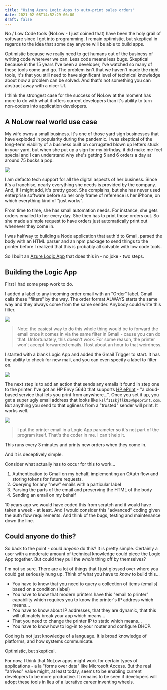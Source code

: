 ```yaml
---
title: "Using Azure Logic Apps to auto-print sales orders"
date: 2021-02-08T14:52:29-06:00
draft: false
---
```


No / Low Code tools (NoLow - I just coined that) have been the holy grail of software since I got into programming. I remain optimistic, but skeptical in regards to the idea that some day anyone will be able to build apps. 

Optimistic because we really need to get humans out of the business of writing code wherever we can. Less code means less bugs. Skeptical because in the 15 years I've been a developer, I've watched so many of these tools come and go. The problem isn't that we haven't made the right tools, it's that you still need to have significant level of technical knowledge about _how_ a problem can be solved. And that's not something you can abstract away with a nicer UI.

I think the strongest case for the success of NoLow at the moment has more to do with what it offers current developers than it's ability to turn non-coders into application developers. 

## A NoLow real world use case

My wife owns a small business. It's one of those yard sign businesses that have exploded in popularity during the pandemic. I was skeptical of the long-term viability of a business built on corrugated blown up letters stuck in your yard, but when she put up a sign for my birthday, it did make me feel special and I can understand why she's getting 5 and 6 orders a day at around 75 bucks a pop.

![](/media/low-code-value/yard-sign.JPEG)

I am defacto tech support for all the digital aspects of her business. Since it's a franchise, nearly everything she needs is provided by the company. And, if I might add, it's pretty good. She complains, but she has never used enterprise software before so her only frame of reference is her iPhone, on which everything kind of "just works".

From time to time, she has small automation needs. For instance, she gets orders emailed to her every day. She then has to print those orders out. So she made a simple request to have orders just automatically print out whenever they come in. 

I was halfway to building a Node application that auth'd to Gmail, parsed the body with an HTML parser and an npm package to send things to the printer before I realized that this is probably all solvable with low code tools. 

So I built an [Azure Logic App](https://docs.microsoft.com/azure/logic-apps/quickstart-create-first-logic-app-workflow?WT.mc_id=devcloud-15662-buhollan) that does this in - no joke - two steps. 

## Building the Logic App

First I had some prep work to do.  

I added a label to any incoming order email with an "Order" label. Gmail calls these "filters" by the way. The order format ALWAYS starts the same way and they always come from the same sender. Anybody could write this filter. 

![](/media/low-code-value/email-filter.jpg)


> Note: the easiest way to do this whole thing would be to forward the email once it comes in via the same filter in Gmail - cause you can do that. Unfortunately, this doesn't work. For some reason, the printer won't accept forwarded emails. I lost about an hour to that weirdness.

I started with a blank Logic App and added the Gmail Trigger to start. It has the ability to check for new mail, and you can even specify a label to filter on. 

![](/media/low-code-value/gmail-trigger.jpg)


The next step is to add an action that sends any emails it found in step one to the printer. I've got an HP Envy 5640 that supports [HP ePrint](https://support.hp.com/us-en/document/c03721293) - "a cloud-based service that lets you print from anywhere...". Once you set it up, you get a super ugly email address that looks like `kslf11skjflk83@hpeprint.com`. But anything you send to that ugliness from a "trusted" sender will print. It works well.

![](/media/low-code-value/full-logic-app.jpg)

> I put the printer email in a Logic App parameter so it's not part of the program itself. That's the coder in me. I can't help it.

This runs every 3 minutes and prints new orders when they come in.

And it is deceptively simple.

Consider what actually has to occur for this to work...

1. Authentication to Gmail on my behalf, implementing an OAuth flow and storing tokens for future requests.
1. Querying for any "new" emails with a particular label
1. Parsing the parts of the email and preserving the HTML of the body
1. Sending an email on my behalf

10 years ago we would have coded this from scratch and it would have taken a week - at least. And I would consider this "advanced" coding given the auth flow requirements. And think of the bugs, testing and maintenance down the line. 

## Could anyone do this?

So back to the point - could _anyone_ do this? It is pretty simple. Certainly a user with a moderate amount of technical knowledge could piece the Logic App together. But could they pull the _whole_ thing off by themselves?

I'm not so sure. There are a lot of things that I just glossed over where you could get seriously hung up. Think of what you have to _know_ to build this...

* You have to know that you need to query a collection of items (emails) based on a condition (label)
* You have to know that modern printers have this "email to printer" capability which requires you to know the printer's IP address which means...
* You have to know about IP addresses, that they are dynamic, that this will ultimately break your app which means...
* That you need to change the printer IP to static which means...
* You have to know how to log-in to your router and configure DHCP.

Coding is not just knowledge of a language. It is broad knowledge of platforms, and how systems communicate. 

Optimistic, but skeptical. 

For now, I think that NoLow apps might work for certain types of applications - a la "forms over data" like Microsoft Access. But the real "arrived" value might, at least today, seems to be enabling current developers to be more productive. It remains to be seen if developers will adopt these tools in lieu of a lucrative career inventing wheels.

